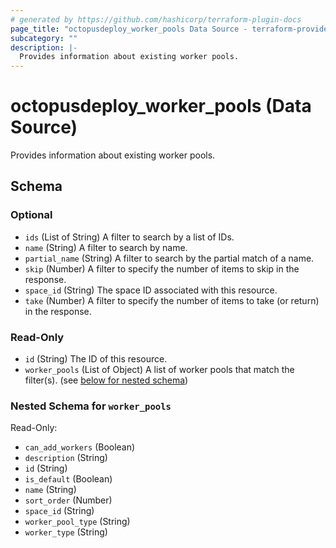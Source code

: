 ```yaml
---
# generated by https://github.com/hashicorp/terraform-plugin-docs
page_title: "octopusdeploy_worker_pools Data Source - terraform-provider-octopusdeploy"
subcategory: ""
description: |-
  Provides information about existing worker pools.
---
```


# octopusdeploy_worker_pools (Data Source)

Provides information about existing worker pools.



<!-- schema generated by tfplugindocs -->
## Schema

### Optional

- `ids` (List of String) A filter to search by a list of IDs.
- `name` (String) A filter to search by name.
- `partial_name` (String) A filter to search by the partial match of a name.
- `skip` (Number) A filter to specify the number of items to skip in the response.
- `space_id` (String) The space ID associated with this resource.
- `take` (Number) A filter to specify the number of items to take (or return) in the response.

### Read-Only

- `id` (String) The ID of this resource.
- `worker_pools` (List of Object) A list of worker pools that match the filter(s). (see [below for nested schema](#nestedatt--worker_pools))

<a id="nestedatt--worker_pools"></a>
### Nested Schema for `worker_pools`

Read-Only:

- `can_add_workers` (Boolean)
- `description` (String)
- `id` (String)
- `is_default` (Boolean)
- `name` (String)
- `sort_order` (Number)
- `space_id` (String)
- `worker_pool_type` (String)
- `worker_type` (String)
